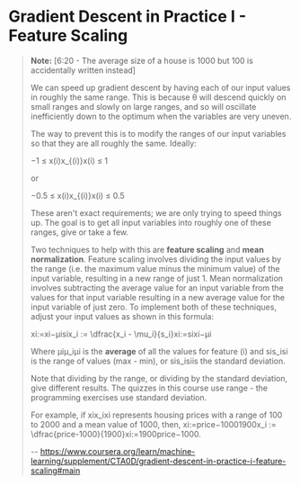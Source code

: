 # Gradient Descent in Practice I - Feature Scaling
> 
> **Note:** [6:20 - The average size of a house is 1000 but 100 is accidentally written instead]
> 
> We can speed up gradient descent by having each of our input values in roughly the same range. This is because θ will descend quickly on small ranges and slowly on large ranges, and so will oscillate inefficiently down to the optimum when the variables are very uneven.
> 
> The way to prevent this is to modify the ranges of our input variables so that they are all roughly the same. Ideally:
> 
> −1 ≤ x(i)x_{(i)}x(i)​ ≤ 1
> 
> or
> 
> −0.5 ≤ x(i)x_{(i)}x(i)​ ≤ 0.5
> 
> These aren't exact requirements; we are only trying to speed things up. The goal is to get all input variables into roughly one of these ranges, give or take a few.
> 
> Two techniques to help with this are **feature scaling** and **mean normalization**. Feature scaling involves dividing the input values by the range (i.e. the maximum value minus the minimum value) of the input variable, resulting in a new range of just 1\. Mean normalization involves subtracting the average value for an input variable from the values for that input variable resulting in a new average value for the input variable of just zero. To implement both of these techniques, adjust your input values as shown in this formula:
> 
> xi:=xi−μisix_i := \dfrac{x_i - \mu_i}{s_i}xi​:=si​xi​−μi​​
> 
> Where μiμ_iμi​ is the **average** of all the values for feature (i) and sis_isi​ is the range of values (max - min), or sis_isi​ is the standard deviation.
> 
> Note that dividing by the range, or dividing by the standard deviation, give different results. The quizzes in this course use range - the programming exercises use standard deviation.
> 
> For example, if xix_ixi​ represents housing prices with a range of 100 to 2000 and a mean value of 1000, then, xi:=price−10001900x_i := \dfrac{price-1000}{1900}xi​:=1900price−1000​.
>
> -- https://www.coursera.org/learn/machine-learning/supplement/CTA0D/gradient-descent-in-practice-i-feature-scaling#main
